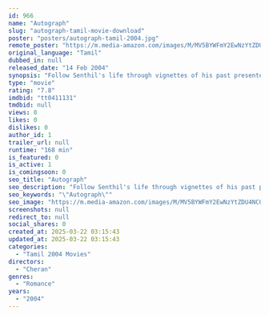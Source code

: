 ```yaml
---
id: 966
name: "Autograph"
slug: "autograph-tamil-movie-download"
poster: "posters/autograph-tamil-2004.jpg"
remote_poster: "https://m.media-amazon.com/images/M/MV5BYWFmY2EwNzYtZDU4NC00OTNmLWJmNzEtMjIwZDgwMWQwYWVmXkEyXkFqcGc@._V1_SX300.jpg"
original_language: "Tamil"
dubbed_in: null
released_date: "14 Feb 2004"
synopsis: "Follow Senthil's life through vignettes of his past presented by the people he visits while distributing his marriage invitations. His love life is the aspect in prime focus -- while we are presented with nuggets of other developm..."
type: "movie"
rating: "7.8"
imdbid: "tt0411131"
tmdbid: null
views: 0
likes: 0
dislikes: 0
author_id: 1
trailer_url: null
runtime: "168 min"
is_featured: 0
is_active: 1
is_comingsoon: 0
seo_title: "Autograph"
seo_description: "Follow Senthil's life through vignettes of his past presented by the people he visits while distributing his marriage invitations. His love life is the aspect in prime focus -- while we are presented with nuggets of other developm..."
seo_keywords: "\"Autograph\""
seo_image: "https://m.media-amazon.com/images/M/MV5BYWFmY2EwNzYtZDU4NC00OTNmLWJmNzEtMjIwZDgwMWQwYWVmXkEyXkFqcGc@._V1_SX300.jpg"
screenshots: null
redirect_to: null
social_shares: 0
created_at: 2025-03-22 03:15:43
updated_at: 2025-03-22 03:15:43
categories:
  - "Tamil 2004 Movies"
directors:
  - "Cheran"
genres:
  - "Romance"
years:
  - "2004"
---
```

